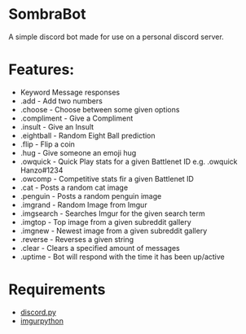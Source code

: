 # SombraBot
A simple discord bot made for use on a personal discord server.

# Features:
- Keyword Message responses
- .add - Add two numbers
- .choose - Choose between some given options
- .compliment - Give a Compliment
- .insult - Give an Insult
- .eightball - Random Eight Ball prediction
- .flip - Flip a coin
- .hug - Give someone an emoji hug
- .owquick - Quick Play stats for a given Battlenet ID e.g. .owquick Hanzo#1234
- .owcomp - Competitive stats fir a given Battlenet ID
- .cat - Posts a random cat image
- .penguin - Posts a random penguin image
- .imgrand - Random Image from Imgur
- .imgsearch - Searches Imgur for the given search term
- .imgtop - Top image from a given subreddit gallery
- .imgnew - Newest image from a given subreddit gallery
- .reverse - Reverses a given string
- .clear - Clears a specified amount of messages
- .uptime - Bot will respond with the time it has been up/active

# Requirements
- [discord.py](https://github.com/Rapptz/discord.py)
- [imgurpython](https://github.com/Imgur/imgurpython)

